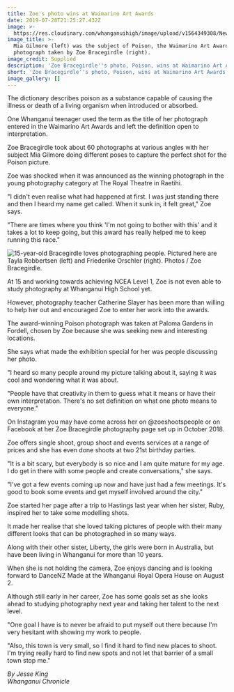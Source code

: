 ```yaml
---
title: Zoe's photo wins at Waimarino Art Awards
date: 2019-07-28T21:25:27.432Z
image: >-
  https://res.cloudinary.com/whanganuihigh/image/upload/v1564349308/News/Zoe_Bracegirdle_Photo_win_Chron_29.7.19.jpg
image_title: >-
  Mia Gilmore (left) was the subject of Poison, the Waimarino Art Award winning
  photograph taken by Zoe Bracegirdle (right).
image_credit: Supplied
description: 'Zoe Bracegirdle''s photo, Poison, wins at Waimarino Art Awards.'
short: 'Zoe Bracegirdle''s photo, Poison, wins at Waimarino Art Awards.'
image_gallery: []
---
```

The dictionary describes poison as a substance capable of causing the illness or death of a living organism when introduced or absorbed.

One Whanganui teenager used the term as the title of her photograph entered in the Waimarino Art Awards and left the definition open to interpretation.

Zoe Bracegirdle took about 60 photographs at various angles with her subject Mia Gilmore doing different poses to capture the perfect shot for the Poison picture.

Zoe was shocked when it was announced as the winning photograph in the young photography category at The Royal Theatre in Raetihi.

"I didn't even realise what had happened at first. I was just standing there and then I heard my name get called. When it sunk in, it felt great," Zoe says.

"There are times where you think 'I'm not going to bother with this' and it takes a lot to keep going, but this award has really helped me to keep running this race."

![](https://res.cloudinary.com/whanganuihigh/image/upload/v1564349309/News/Zoe_Bracegirdle_Photo_win_2._Chron_29.7.19.jpg "15-year-old Bracegirdle loves photographing people. Pictured here are Tayla Robbertsen (left) and Friederike Orschler (right).  Photos / Zoe Bracegirdle.")

At 15 and working towards achieving NCEA Level 1, Zoe is not even able to study photography at Whanganui High School yet.



However, photography teacher Catherine Slayer has been more than willing to help her out and encouraged Zoe to enter her work into the awards.



The award-winning Poison photograph was taken at Paloma Gardens in Fordell, chosen by Zoe because she was seeking new and interesting locations.



She says what made the exhibition special for her was people discussing her photo.

"I heard so many people around my picture talking about it, saying it was cool and wondering what it was about.



"People have that creativity in them to guess what it means or have their own interpretation. There's no set definition on what one photo means to everyone."



On Instagram you may have come across her on @zoeshootspeople or on Facebook at her Zoe Bracegirdle photography page set up in October 2018.



Zoe offers single shoot, group shoot and events services at a range of prices and she has even done shoots at two 21st birthday parties.



"It is a bit scary, but everybody is so nice and I am quite mature for my age. I do get in there with some people and create conversations," she says.



"I've got a few events coming up now and have just had a few meetings. It's good to book some events and get myself involved around the city."



Zoe started her page after a trip to Hastings last year when her sister, Ruby, inspired her to take some modelling shots.



It made her realise that she loved taking pictures of people with their many different looks that can be photographed in so many ways.



Along with their other sister, Liberty, the girls were born in Australia, but have been living in Whanganui for more than 10 years.



When she is not holding the camera, Zoe enjoys dancing and is looking forward to DanceNZ Made at the Whanganui Royal Opera House on August 2.



Although still early in her career, Zoe has some goals set as she looks ahead to studying photography next year and taking her talent to the next level.



"One goal I have is to never be afraid to put myself out there because I'm very hesitant with showing my work to people.



"Also, this town is very small, so I find it hard to find new places to shoot. I'm trying really hard to find new spots and not let that barrier of a small town stop me."

_By Jesse King  
Whanganui Chronicle_

